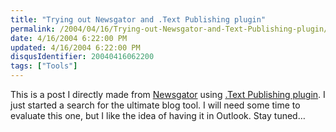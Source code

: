 ```yaml
---
title: "Trying out Newsgator and .Text Publishing plugin"
permalink: /2004/04/16/Trying-out-Newsgator-and-Text-Publishing-plugin/
date: 4/16/2004 6:22:00 PM
updated: 4/16/2004 6:22:00 PM
disqusIdentifier: 20040416062200
tags: ["Tools"]
---
```


This is a post I directly made from [Newsgator](http://newsgator.com/) using [.Text Publishing plugin](http://www.newsgator.com/download/plugins/NGASPNetWebLogPlugIn.msi). I just started a search for the ultimate blog tool. I will need some time to evaluate this one, but I like the idea of having it in Outlook. Stay tuned…
